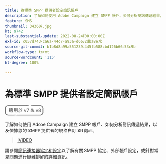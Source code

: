 ```yaml
---
title: 為標準 SMPP 提供者設定簡訊帳戶
description: 了解如何使用 Adobe Campaign 建立 SMPP 帳戶、如何分析簡訊傳遞結果，以及依據您的 SMPP 提供者的規格自訂 SR 處理。 
feature: SMS
thumbnail: 343607.jpg
kt: 9742
last-substantial-update: 2022-08-24T00:00:00Z
exl-id: c057d743-ca6a-44c7-a93a-d6652dba8e7b
source-git-commit: b1b8d8a99a551239c445fb588cbd126b66a53c9b
workflow-type: tm+mt
source-wordcount: '115'
ht-degree: 100%

---
```


# 為標準 SMPP 提供者設定簡訊帳戶

![適用於 V7 和 V8](../assets/V7-V8-stamp.png)

了解如何使用 Adobe Campaign 建立 SMPP 帳戶、如何分析簡訊傳遞結果，以及依據您的 SMPP 提供者的規格自訂 SR 處理。

>[!VIDEO](https://video.tv.adobe.com/v/343607?quality=12&learn=on)

請參閱[簡訊連接器協定和設定](https://experienceleague.adobe.com/docs/campaign-classic/using/sending-messages/sending-messages-on-mobiles/sms-protocol.html?lang=zh-Hant#sending-messages)以了解有關 SMPP 協定、外部帳戶設定，或針對常見問題進行疑難排解的詳細資訊。
